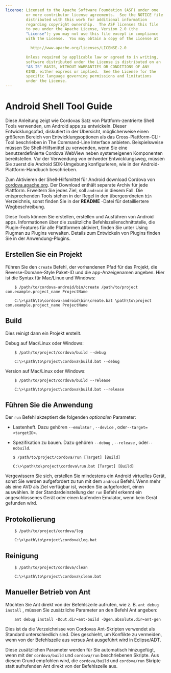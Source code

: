 ```yaml
---
license: Licensed to the Apache Software Foundation (ASF) under one
         or more contributor license agreements.  See the NOTICE file
         distributed with this work for additional information
         regarding copyright ownership.  The ASF licenses this file
         to you under the Apache License, Version 2.0 (the
         "License"); you may not use this file except in compliance
         with the License.  You may obtain a copy of the License at

           http://www.apache.org/licenses/LICENSE-2.0

         Unless required by applicable law or agreed to in writing,
         software distributed under the License is distributed on an
         "AS IS" BASIS, WITHOUT WARRANTIES OR CONDITIONS OF ANY
         KIND, either express or implied.  See the License for the
         specific language governing permissions and limitations
         under the License.
---
```


# Android Shell Tool Guide

Diese Anleitung zeigt wie Cordovas Satz von Plattform-zentrierte Shell Tools verwenden, um Android apps zu entwickeln. Dieser Entwicklungspfad, diskutiert in der Übersicht, möglicherweise einen größeren Bereich von Entwicklungsoptionen als das Cross-Plattform-CLI-Tool beschrieben in The Command-Line Interface anbieten. Beispielsweise müssen Sie Shell-Hilfsmittel zu verwenden, wenn Sie eine benutzerdefinierte Cordova WebView neben systemeigenen Komponenten bereitstellen. Vor der Verwendung von entweder Entwicklungsweg, müssen Sie zuerst die Android SDK-Umgebung konfigurieren, wie in der Android-Plattform-Handbuch beschrieben.

Zum Aktivieren der Shell-Hilfsmittel für Android download Cordova von [cordova.apache.org][1]. Der Download enthält separate Archiv für jede Plattform. Erweitern Sie jedes Ziel, soll `android` in diesem Fall. Die entsprechenden Tools stehen in der Regel in den übergeordneten `bin` Verzeichnis, sonst finden Sie in der **README** -Datei für detailliertere Wegbeschreibung.

 [1]: http://cordova.apache.org

Diese Tools können Sie erstellen, erstellen und Ausführen von Android apps. Informationen über die zusätzliche Befehlszeilenschnittstelle, die Plugin-Features für alle Plattformen aktiviert, finden Sie unter Using Plugman zu Plugins verwalten. Details zum Entwickeln von Plugins finden Sie in der Anwendung-Plugins.

## Erstellen Sie ein Projekt

Führen Sie den `create` Befehl, der vorhandenen Pfad für das Projekt, die Reverse-Domäne-Style Paket-ID und die app-Anzeigenamen angeben. Hier ist die Syntax für Mac/Linux und Windows:

        $ /path/to/cordova-android/bin/create /path/to/project com.example.project_name ProjectName
    
        C:\>\path\to\cordova-android\bin\create.bat \path\to\project com.example.project_name ProjectName
    

## Build

Dies reinigt dann ein Projekt erstellt.

Debug auf Mac/Linux oder Windows:

        $ /path/to/project/cordova/build --debug
    
        C:\>\path\to\project\cordova\build.bat --debug
    

Version auf Mac/Linux oder Windows:

        $ /path/to/project/cordova/build --release
    
        C:\>\path\to\project\cordova\build.bat --release
    

## Führen Sie die Anwendung

Der `run` Befehl akzeptiert die folgenden *optionalen* Parameter:

*   Lastenheft. Dazu gehören `--emulator` , `--device` , oder`--target=<targetID>`.

*   Spezifikation zu bauen. Dazu gehören `--debug` , `--release` , oder`--nobuild`.
    
        $ /path/to/project/cordova/run [Target] [Build]
        
        C:\>\path\to\project\cordova\run.bat [Target] [Build]
        

Vergewissern Sie sich, erstellen Sie mindestens ein Android virtuelles Gerät, sonst Sie werden aufgefordert zu tun mit dem `android` Befehl. Wenn mehr als eine AVD als Ziel verfügbar ist, werden Sie aufgefordert, einen auswählen. In der Standardeinstellung der `run` Befehl erkennt ein angeschlossenes Gerät oder einen laufenden Emulator, wenn kein Gerät gefunden wird.

## Protokollierung

        $ /path/to/project/cordova/log
    
        C:\>\path\to\project\cordova\log.bat
    

## Reinigung

        $ /path/to/project/cordova/clean
    
        C:\>\path\to\project\cordova\clean.bat
    

## Manueller Betrieb von Ant

Möchten Sie Ant direkt von der Befehlszeile aufrufen, wie z. B. `ant debug install` , müssen Sie zusätzliche Parameter an den Befehl Ant angeben:

        ant debug install -Dout.dir=ant-build -Dgen.absolute.dir=ant-gen
    

Dies ist da die Verzeichnisse von Cordovas Ant-Skripten verwendet als Standard unterschiedlich sind. Dies geschieht, um Konflikte zu vermeiden, wenn von der Befehlszeile aus versus Ant ausgeführt wird in Eclipse/ADT.

Diese zusätzlichen Parameter werden für Sie automatisch hinzugefügt, wenn mit der `cordova/build` und `cordova/run` beschriebenen Skripte. Aus diesem Grund empfohlen wird, die `cordova/build` und `cordova/run` Skripte statt aufrufenden Ant direkt von der Befehlszeile aus.